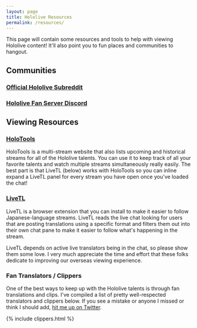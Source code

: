 ```yaml
---
layout: page
title: Hololive Resources
permalink: /resources/
---
```


This page will contain some resources and tools to help with viewing Hololive
content! It'll also point you to fun places and communities to hangout.

## Communities

### [Official Hololive Subreddit](https://www.reddit.com/r/Hololive/)

### [Hololive Fan Server Discord](https://discord.gg/holofans)

## Viewing Resources

### [HoloTools](https://hololive.jetri.co/#/)

HoloTools is a multi-stream website that also lists upcoming and historical
streams for all of the Hololive talents. You can use it to keep track of all
your favorite talents and watch multiple streams simultaneously really easily.
The best part is that LiveTL (below) works with HoloTools so you can inline
expand a LiveTL panel for every stream you have open once you've loaded the
chat!

### [LiveTL](https://livetl.app/)

LiveTL is a browser extension that you can install to make it easier to follow
Japanese-language streams. LiveTL reads the live chat looking for users that
are posting translations using a specific format and filters them out into
their own chat pane to make it easier to follow what's happening in the stream.

LiveTL depends on active live translators being in the chat, so please show them
some love. I very much appreciate the time and effort that these folks
dedicate to improving our overseas viewing experience.

### Fan Translators / Clippers

One of the best ways to keep up with the Hololive talents is through fan
translations and clips. I've compiled a list of pretty well-respected
translators and clippers below. If you see a mistake or anyone I missed or think
I should add, [hit me up on Twitter][TWIHLTwitter].

{% include clippers.html %}

[TWIHLTwitter]: <https://twitter.com/WeekInHololive>